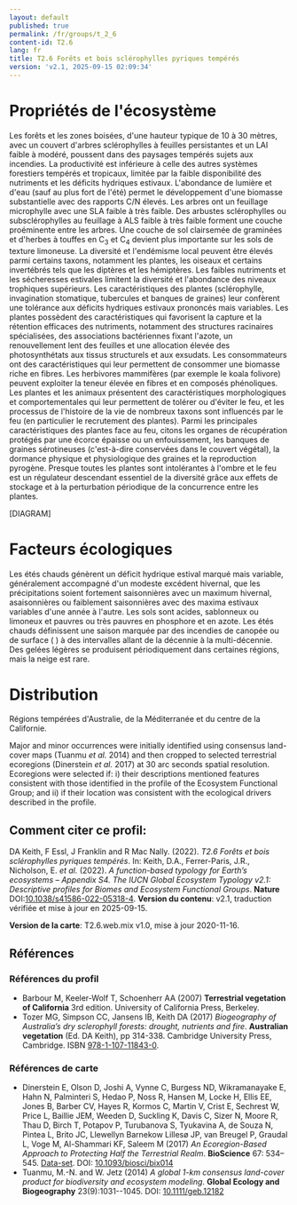 ```yaml
---
layout: default
published: true
permalink: /fr/groups/t_2_6
content-id: T2.6
lang: fr
title: T2.6 Forêts et bois sclérophylles pyriques tempérés
version: 'v2.1, 2025-09-15 02:09:34'
---
```




# Propriétés de l'écosystème
 
Les forêts et les zones boisées, d\'une hauteur typique de 10 à 30
mètres, avec un couvert d\'arbres sclérophylles à feuilles persistantes
et un LAI faible à modéré, poussent dans des paysages tempérés sujets
aux incendies. La productivité est inférieure à celle des autres
systèmes forestiers tempérés et tropicaux, limitée par la faible
disponibilité des nutriments et les déficits hydriques estivaux.
L\'abondance de lumière et d\'eau (sauf au plus fort de l\'été) permet
le développement d\'une biomasse substantielle avec des rapports C/N
élevés. Les arbres ont un feuillage microphylle avec une SLA faible à
très faible. Des arbustes sclérophylles ou subsclérophylles au feuillage
à ALS faible à très faible forment une couche proéminente entre les
arbres. Une couche de sol clairsemée de graminées et d\'herbes à touffes
en C<sub>3</sub> et C<sub>4</sub> devient plus importante sur les sols de texture limoneuse.
La diversité et l\'endémisme local peuvent être élevés parmi certains
taxons, notamment les plantes, les oiseaux et certains invertébrés tels
que les diptères et les hémiptères. Les faibles nutriments et les
sécheresses estivales limitent la diversité et l\'abondance des niveaux
trophiques supérieurs. Les caractéristiques des plantes (sclérophylle,
invagination stomatique, tubercules et banques de graines) leur
confèrent une tolérance aux déficits hydriques estivaux prononcés mais
variables. Les plantes possèdent des caractéristiques qui favorisent la
capture et la rétention efficaces des nutriments, notamment des
structures racinaires spécialisées, des associations bactériennes fixant
l\'azote, un renouvellement lent des feuilles et une allocation élevée
des photosynthétats aux tissus structurels et aux exsudats. Les
consommateurs ont des caractéristiques qui leur permettent de consommer
une biomasse riche en fibres. Les herbivores mammifères (par exemple le
koala folivore) peuvent exploiter la teneur élevée en fibres et en
composés phénoliques. Les plantes et les animaux présentent des
caractéristiques morphologiques et comportementales qui leur permettent
de tolérer ou d\'éviter le feu, et les processus de l\'histoire de la
vie de nombreux taxons sont influencés par le feu (en particulier le
recrutement des plantes). Parmi les principales caractéristiques des
plantes face au feu, citons les organes de récupération protégés par une
écorce épaisse ou un enfouissement, les banques de graines sérotineuses
(c\'est-à-dire conservées dans le couvert végétal), la dormance physique
et physiologique des graines et la reproduction pyrogène. Presque toutes
les plantes sont intolérantes à l\'ombre et le feu est un régulateur
descendant essentiel de la diversité grâce aux effets de stockage et à
la perturbation périodique de la concurrence entre les plantes.

[DIAGRAM]

# Facteurs écologiques
 
Les étés chauds génèrent un déficit hydrique estival marqué mais
variable, généralement accompagné d\'un modeste excédent hivernal, que
les précipitations soient fortement saisonnières avec un maximum
hivernal, asaisonnières ou faiblement saisonnières avec des maxima
estivaux variables d\'une année à l\'autre. Les sols sont acides,
sablonneux ou limoneux et pauvres ou très pauvres en phosphore et en
azote. Les étés chauds définissent une saison marquée par des incendies
de canopée ou de surface ( ) à des intervalles allant de la décennie à
la multi-décennie. Des gelées légères se produisent périodiquement dans
certaines régions, mais la neige est rare.
 
# Distribution
 
Régions tempérées d\'Australie, de la Méditerranée et du centre de la
Californie.

Major and minor occurrences were initially identified using consensus land-cover maps (Tuanmu _et al._ 2014) and then cropped to selected terrestrial ecoregions (Dinerstein _et al._ 2017) at 30 arc seconds spatial resolution. Ecoregions were selected if: i) their descriptions mentioned features consistent with those identified in the profile of the Ecosystem Functional Group; and ii) if their location was consistent with the ecological drivers described in the profile.

## Comment citer ce profil:

DA Keith, F Essl, J Franklin and R Mac Nally. (2022). *T2.6 Forêts et bois sclérophylles pyriques tempérés*. In: Keith, D.A., Ferrer-Paris, J.R., Nicholson, E. *et al.* (2022). *A function-based typology for Earth’s ecosystems – Appendix S4. The IUCN Global Ecosystem Typology v2.1: Descriptive profiles for Biomes and Ecosystem Functional Groups*. **Nature** DOI:[10.1038/s41586-022-05318-4](https://doi.org/10.1038/s41586-022-05318-4).
**Version du contenu**: v2.1, traduction vérifiée et mise à jour en 2025-09-15.

**Version de la carte**: T2.6.web.mix v1.0, mise à jour 2020-11-16.

## Références

### Références du profil

* Barbour M, Keeler-Wolf  T, Schoenherr AA  (2007) **Terrestrial vegetation of California** 3rd edition. University of California Press, Berkeley.
* Tozer MG, Simpson CC, Jansens IB, Keith DA  (2017) *Biogeography of Australia’s dry sclerophyll forests: drought, nutrients and fire*. **Australian vegetation** (Ed. DA Keith), pp 314-338. Cambridge University Press, Cambridge. ISBN [978-1-107-11843-0](http://www.cambridge.org/9781107118430).

### Références de carte
* Dinerstein E, Olson D, Joshi A, Vynne C, Burgess ND, Wikramanayake E, Hahn N, Palminteri S, Hedao P, Noss R, Hansen M, Locke H, Ellis EE, Jones B, Barber CV, Hayes R, Kormos C, Martin V, Crist E, Sechrest W, Price L, Baillie JEM, Weeden D, Suckling K, Davis C, Sizer N, Moore R, Thau D, Birch T, Potapov P, Turubanova S, Tyukavina A, de Souza N, Pintea L, Brito JC, Llewellyn Barnekow Lillesø JP, van Breugel P, Graudal L, Voge M, Al-Shammari KF, Saleem M  (2017) *An Ecoregion-Based Approach to Protecting Half the Terrestrial Realm*. **BioScience** 67: 534–545. [Data-set](https://ecoregions2017.appspot.com/). DOI: [10.1093/biosci/bix014](http://doi.org/10.1093/biosci/bix014)
* Tuanmu, M.-N. and W. Jetz (2014) *A global 1-km consensus land-cover product for biodiversity and ecosystem modeling*. **Global Ecology and Biogeography** 23(9):1031--1045. DOI: [10.1111/geb.12182](http://doi.org/10.1111/geb.12182)

